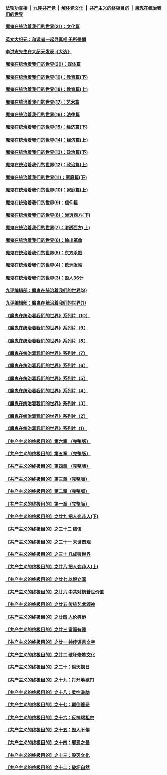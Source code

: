 ####  [法轮功真相](../../../../basic/blob/master/README.md?t=01241531) &nbsp;|&nbsp; [九评共产党](../../../../9ping.md/blob/master/README.md?t=01241531) &nbsp;|&nbsp; [解体党文化](../../../../jtdwh.md/blob/master/README.md?t=01241531)  &nbsp;|&nbsp; [共产主义的终极目的](../../../../gczydzjmd.md/blob/master/README.md?t=01241531) &nbsp;|&nbsp; [魔鬼在统治我们的世界](../../../../mgztzwmdsj.md/blob/master/README.md?t=01241531) 

#### [魔鬼在统治着我们的世界(21)：文化篇](../pages/nsc422/n10597706.md?t=01241531) 

#### [英文大纪元：和读者一起寻真相 无所畏惧](../pages/nsc422/n12542027.md?t=01241531) 

#### [李洪志先生在大纪元发表《大选》](../pages/nsc422/n12534746.md?t=01241531) 

#### [魔鬼在统治着我们的世界(20)：媒体篇](../pages/nsc422/n10586579.md?t=01241531) 

#### [魔鬼在统治着我们的世界(19)：教育篇(下)](../pages/nsc422/n10564808.md?t=01241531) 

#### [魔鬼在统治着我们的世界(18)：教育篇(上)](../pages/nsc422/n10526970.md?t=01241531) 

#### [魔鬼在统治着我们的世界(17)：艺术篇](../pages/nsc422/n10499093.md?t=01241531) 

#### [魔鬼在统治着我们的世界(16)：法律篇](../pages/nsc422/n10485969.md?t=01241531) 

#### [魔鬼在统治着我们的世界(15)：经济篇(下)](../pages/nsc422/n10469975.md?t=01241531) 

#### [魔鬼在统治着我们的世界(14)：经济篇(上)](../pages/nsc422/n10457370.md?t=01241531) 

#### [魔鬼在统治着我们的世界(13)：政治篇(下)](../pages/nsc422/n10448270.md?t=01241531) 

#### [魔鬼在统治着我们的世界(12)：政治篇(上)](../pages/nsc422/n10444576.md?t=01241531) 

#### [魔鬼在统治着我们的世界(11)：家庭篇(下)](../pages/nsc422/n10440961.md?t=01241531) 

#### [魔鬼在统治着我们的世界(10)：家庭篇(上)](../pages/nsc422/n10435448.md?t=01241531) 

#### [魔鬼在统治着我们的世界(9)：信仰篇](../pages/nsc422/n10432159.md?t=01241531) 

#### [魔鬼在统治着我们的世界(8)：渗透西方(下)](../pages/nsc422/n10429603.md?t=01241531) 

#### [魔鬼在统治着我们的世界(7)：渗透西方(上)](../pages/nsc422/n10426013.md?t=01241531) 

#### [魔鬼在统治着我们的世界(6)：输出革命](../pages/nsc422/n10421536.md?t=01241531) 

#### [魔鬼在统治着我们的世界(5)：东方杀戮](../pages/nsc422/n10417707.md?t=01241531) 

#### [魔鬼在统治着我们的世界(4)：欧洲发端](../pages/nsc422/n10414890.md?t=01241531) 

#### [魔鬼在统治着我们的世界(3)：毁人36计](../pages/nsc422/n10411583.md?t=01241531) 

#### [九评编辑部：魔鬼在统治着我们的世界(2)](../pages/nsc422/n10410036.md?t=01241531) 

#### [九评编辑部：魔鬼在统治着我们的世界(1)](../pages/nsc422/n10406825.md?t=01241531) 

#### [《魔鬼在统治着我们的世界》系列片（10）](../pages/nsc422/n12292670.md?t=01241531) 

#### [《魔鬼在统治着我们的世界》系列片（9）](../pages/nsc422/n12290859.md?t=01241531) 

#### [《魔鬼在统治着我们的世界》系列片（8）](../pages/nsc422/n12287445.md?t=01241531) 

#### [《魔鬼在统治着我们的世界》系列片（7）](../pages/nsc422/n12283425.md?t=01241531) 

#### [《魔鬼在统治着我们的世界》系列片（6）](../pages/nsc422/n12282314.md?t=01241531) 

#### [《魔鬼在统治着我们的世界》系列片（5）](../pages/nsc422/n12281419.md?t=01241531) 

#### [《魔鬼在统治着我们的世界》系列片（4）](../pages/nsc422/n12274024.md?t=01241531) 

#### [《魔鬼在统治着我们的世界》系列片（3）](../pages/nsc422/n12271322.md?t=01241531) 

#### [《魔鬼在统治着我们的世界》系列片（2）](../pages/nsc422/n12269049.md?t=01241531) 

#### [《魔鬼在统治着我们的世界》系列片（1）](../pages/nsc422/n12267575.md?t=01241531) 

#### [【共产主义的终极目的】第六章 （完整版）](../pages/nsc422/n11428913.md?t=01241531) 

#### [【共产主义的终极目的】第五章 （完整版）](../pages/nsc422/n11428912.md?t=01241531) 

#### [【共产主义的终极目的】第四章 （完整版）](../pages/nsc422/n11428907.md?t=01241531) 

#### [【共产主义的终极目的】第三章（完整版）](../pages/nsc422/n11428848.md?t=01241531) 

#### [【共产主义的终极目的】第二章（完整版）](../pages/nsc422/n11428831.md?t=01241531) 

#### [【共产主义的终极目的】第一章（完整版）](../pages/nsc422/n11417651.md?t=01241531) 

#### [【共产主义的终极目的】之廿九 把人变非人(下)](../pages/nsc422/n11344140.md?t=01241531) 

#### [【共产主义的终极目的】之三十二 结语](../pages/nsc422/n11360535.md?t=01241531) 

#### [【共产主义的终极目的】之三十一 末世景观](../pages/nsc422/n11351129.md?t=01241531) 

#### [【共产主义的终极目的】之三十 几成狼世界](../pages/nsc422/n11348280.md?t=01241531) 

#### [【共产主义的终极目的】之廿八 把人变非人(上)](../pages/nsc422/n11340492.md?t=01241531) 

#### [【共产主义的终极目的】之廿七 以恨立国](../pages/nsc422/n11336944.md?t=01241531) 

#### [【共产主义的终极目的】之廿六 中共对抗普世价值](../pages/nsc422/n11324785.md?t=01241531) 

#### [【共产主义的终极目的】之廿五 传统艺术颂神](../pages/nsc422/n11296396.md?t=01241531) 

#### [【共产主义的终极目的】之廿四 人伦典范](../pages/nsc422/n11296397.md?t=01241531) 

#### [【共产主义的终极目的】之廿三 富而有德](../pages/nsc422/n11283598.md?t=01241531) 

#### [【共产主义的终极目的】之廿一 神传语言文字](../pages/nsc422/n11263265.md?t=01241531) 

#### [【共产主义的终极目的】之廿二 破坏修炼文化](../pages/nsc422/n11245728.md?t=01241531) 

#### [【共产主义的终极目的】之二十：偷天换日](../pages/nsc422/n11238846.md?t=01241531) 

#### [【共产主义的终极目的】之十九：打开地狱门](../pages/nsc422/n11206376.md?t=01241531) 

#### [【共产主义的终极目的】之十八：柔性洗脑](../pages/nsc422/n11199994.md?t=01241531) 

#### [【共产主义的终极目的】之十七：颠倒善恶](../pages/nsc422/n11179782.md?t=01241531) 

#### [【共产主义的终极目的】之十六：反神骂祖宗](../pages/nsc422/n11166798.md?t=01241531) 

#### [【共产主义的终极目的】之十五：毁人不倦](../pages/nsc422/n11166792.md?t=01241531) 

#### [【共产主义的终极目的】之十四：邪恶之最](../pages/nsc422/n11150249.md?t=01241531) 

#### [【共产主义的终极目的】之十三：毁灭文化](../pages/nsc422/n11135227.md?t=01241531) 

#### [【共产主义的终极目的】之十二：破坏自然](../pages/nsc422/n11135214.md?t=01241531) 

